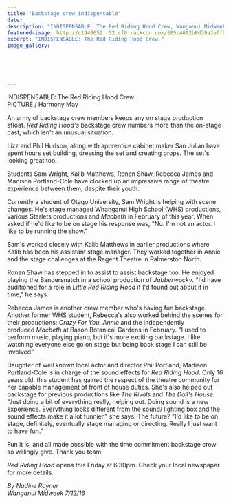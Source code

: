 ```yaml
---
title: "Backstage crew indispensable"
date: 
description: "INDISPENSABLE: The Red Riding Hood Crew, Wanganui Midweek article on 7/12/16..."
featured-image: http://c1940652.r52.cf0.rackcdn.com/585c4692b8d39a3eff001171/Red-Riding-Hood-Crew-Midweek-7-Dec-2016.jpg
excerpt: "INDISPENSABLE: The Red Riding Hood Crew."
image_gallery:
    
    
    
    
    
---
```


<p><span>INDISPENSABLE: The Red Riding Hood Crew.&nbsp;</span><br /><span>PICTURE / Harmony May</span></p>
<p>An army of backstage crew members keeps any on stage production afloat.&nbsp;<em>Red Riding Hood's</em>&nbsp;backstage crew numbers more than the on-stage cast, which isn't an unusual situation.</p>
<p>Lizz and Phil Hudson, along with apprentice cabinet maker San Julian have spent hours set building, dressing the set and creating props. The set's looking great too.</p>
<p>Students Sam Wright, Kalib Matthews, Ronan Shaw, Rebecca James and Madison Portland-Cole have clocked up an impressive range of theatre experience between them, despite their youth.</p>
<p>Currently a student of Otago University, Sam Wright is helping with scene changes. He's stage managed Whanganui High School (WHS) productions, various Starlets productions and&nbsp;<em>Macbeth</em>&nbsp;in February of this year. When asked if he'd like to be on stage his response was, "No. I'm not an actor. I like to be running the show."</p>
<p>Sam's worked closely with Kalib Matthews in earlier productions where Kalib has been his assistant stage manager. They worked together in Annie and the stage challenges at the Regent Theatre in Palmerston North.</p>
<p>Ronan Shaw has stepped in to assist to assist backstage too. He enjoyed playing the Bandersnatch in a school production of&nbsp;<em>Jabberwocky</em>. "I'd have auditioned for a role in&nbsp;<em>Little Red Riding Hood</em>&nbsp;if I'd found out about it in time," he says.</p>
<p>Rebecca James is another crew member who's having fun backstage. Another former WHS student, Rebecca's also worked behind the scenes for their productions:&nbsp;<em>Crazy For You</em>,&nbsp;<em>Annie</em>&nbsp;and the independently produced&nbsp;<em>Macbeth</em>&nbsp;at Bason Botanical Gardens in February. "I used to perform music, playing piano, but it's more exciting backstage. I like watching everyone else go on stage but being back stage I can still be involved."</p>
<p>Daughter of well known local actor and director Phil Portland, Madison Portland-Cole is in charge of the sound effects for&nbsp;<em>Red Riding Hood</em>. Only 16 years old, this student has gained the respect of the theatre community for her capable management of front of house duties. She's also helped out backstage for previous productions like&nbsp;<em>The Rivals</em>&nbsp;and&nbsp;<em>The Doll's House</em>. "Just doing a bit of everything really, helping out. Doing sound is a new experience. Everything looks different from the sound/ lighting box and the sound effects make it a lot funnier," she says. The future? "I'd like to be on stage, definitely, eventually stage managing or directing. Really I just want to have fun."</p>
<p>Fun it is, and all made possible with the time commitment backstage crew so willingly give. Thank you team!<br /><em></em></p>
<p><em>Red Riding Hood</em>&nbsp;opens this Friday at 6.30pm. Check your local newspaper for more details.</p>
<div class="detailsLarge articleEmailLink">
<p class="writtenBy"><em>By Nadine Rayner</em><br /><em>Wanganui Midweek 7/12/16</em></p>
</div>

